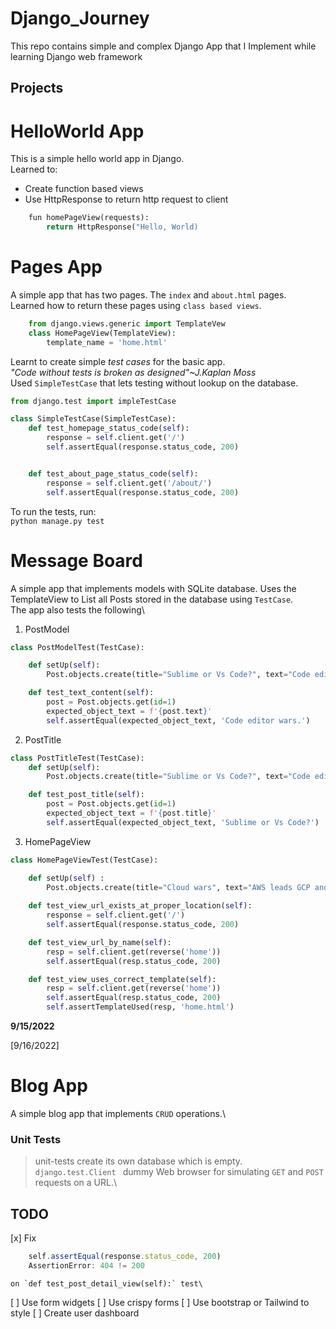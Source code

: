 # Django_Journey
This repo contains simple and complex Django App that I Implement while learning Django web framework

## Projects
# HelloWorld App
This is a simple hello world app in Django.\
Learned to:
- Create function based views
- Use HttpResponse to return http request to client

```python
    fun homePageView(requests):
        return HttpResponse("Hello, World)
```

# Pages App
A simple app that has two pages. The `index` and `about.html` pages.\
Learned how to return these pages using `class based views`.
```python
    from django.views.generic import TemplateVew
    class HomePageView(TemplateView):
        template_name = 'home.html'
```

Learnt to create simple _test cases_ for the basic app.\
_"Code without tests is broken as designed"~J.Kaplan Moss_ \
Used `SimpleTestCase` that lets testing without lookup on the database.
```python
from django.test import impleTestCase

class SimpleTestCase(SimpleTestCase):
    def test_homepage_status_code(self):
        response = self.client.get('/')
        self.assertEqual(response.status_code, 200)


    def test_about_page_status_code(self):
        response = self.client.get('/about/')
        self.assertEqual(response.status_code, 200)
```
To run the tests, run:\
`python manage.py test`

# Message Board
A simple app that implements models with SQLite database. Uses the TemplateView to List all Posts stored in the database using `TestCase`.\
The app also tests the following\
1. PostModel
```python
class PostModelTest(TestCase):

    def setUp(self):
        Post.objects.create(title="Sublime or Vs Code?", text="Code editor wars.")

    def test_text_content(self):
        post = Post.objects.get(id=1)
        expected_object_text = f'{post.text}'
        self.assertEqual(expected_object_text, 'Code editor wars.')
```
2. PostTitle
```python
class PostTitleTest(TestCase):
    def setUp(self):
        Post.objects.create(title="Sublime or Vs Code?", text="Code editor wars.")

    def test_post_title(self):
        post = Post.objects.get(id=1)
        expected_object_text = f'{post.title}'
        self.assertEqual(expected_object_text, 'Sublime or Vs Code?')
```
3. HomePageView
```python
class HomePageViewTest(TestCase):

    def setUp(self) :
        Post.objects.create(title="Cloud wars", text="AWS leads GCP and Azure to dominate the cloud market")
    
    def test_view_url_exists_at_proper_location(self):
        response = self.client.get('/')
        self.assertEqual(response.status_code, 200)

    def test_view_url_by_name(self):
        resp = self.client.get(reverse('home'))
        self.assertEqual(resp.status_code, 200)

    def test_view_uses_correct_template(self):
        resp = self.client.get(reverse('home'))
        self.assertEqual(resp.status_code, 200)
        self.assertTemplateUsed(resp, 'home.html')
```
**9/15/2022**

[9/16/2022]
# Blog App
A simple blog app that implements `CRUD` operations.\
### Unit Tests
> unit-tests create its own database which is empty.\
`django.test.Client `  dummy Web browser for simulating `GET` and `POST` requests on a URL.\
## TODO
[x] Fix 
```javascript 
    self.assertEqual(response.status_code, 200)
    AssertionError: 404 != 200
```
    on `def test_post_detail_view(self):` test\

[ ] Use form widgets
[ ] Use crispy forms
[ ] Use bootstrap or Tailwind to style
[ ] Create user dashboard

